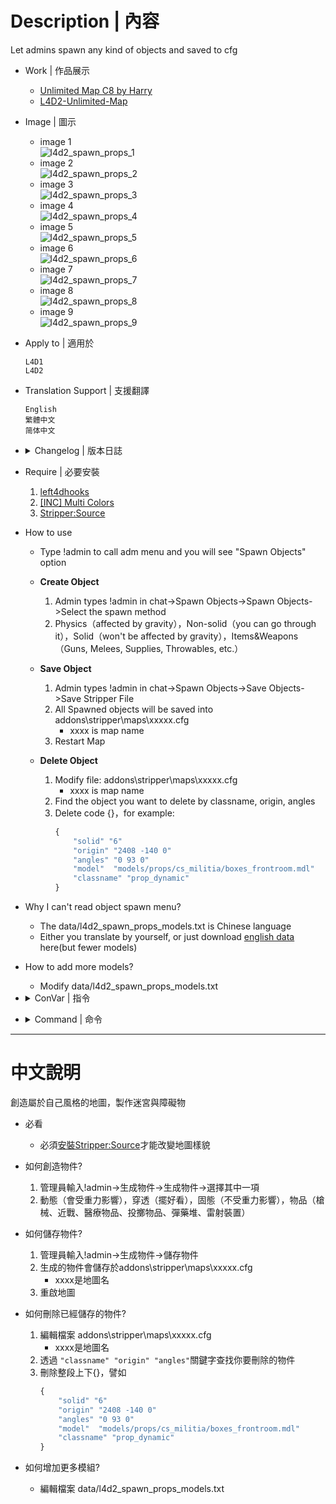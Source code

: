 # Description | 內容
Let admins spawn any kind of objects and saved to cfg

* Work | 作品展示
    * [Unlimited Map C8 by Harry](https://www.youtube.com/watch?v=UTUjd6hlpt0)
    * [L4D2-Unlimited-Map](https://github.com/fbef0102/L4D2-Unlimited-Map)

* Image | 圖示
	* image 1
	<br/>![l4d2_spawn_props_1](image/l4d2_spawn_props_1.jpg)
	* image 2
	<br/>![l4d2_spawn_props_2](image/l4d2_spawn_props_2.jpg)
	* image 3
	<br/>![l4d2_spawn_props_3](image/l4d2_spawn_props_3.jpg)
	* image 4
	<br/>![l4d2_spawn_props_4](image/l4d2_spawn_props_4.jpg)
	* image 5
	<br/>![l4d2_spawn_props_5](image/l4d2_spawn_props_5.jpg)
	* image 6
	<br/>![l4d2_spawn_props_6](image/l4d2_spawn_props_6.jpg)
	* image 7
	<br/>![l4d2_spawn_props_7](image/l4d2_spawn_props_7.jpg)
	* image 8
	<br/>![l4d2_spawn_props_8](image/l4d2_spawn_props_8.jpg)
	* image 9
	<br/>![l4d2_spawn_props_9](image/l4d2_spawn_props_9.jpg)

* Apply to | 適用於
	```
	L4D1
	L4D2
	```

* Translation Support | 支援翻譯
	```
	English
	繁體中文
	简体中文
	```

* <details><summary>Changelog | 版本日誌</summary>

	* v4.0 (2023-2-21)
		* Support stripper cvar to save map.cfg
			```c
			"stripper_cfg_path" = "addons/stripper"
			 - Stripper Config Path
			```

	* v3.9 (2023-1-5)
        * Fixed Item Position Menu Error.

	* v3.8 (2022-11-3)
        * Remake Code
        * Translation Support
        * some menu has back button
        * menu won't be disappeared if I spawn an object
        * Add more options
        * More objects
        * New Spawn Method: Items&Weapons, you can spawn Guns, Melees, Supplies, Throwables, etc.
        * Remove routing, cache, only stripper save method

	* v2.0
        * [Original Post by honorcode23](https://forums.alliedmods.net/showthread.php?t=127418)
</details>

* Require | 必要安裝
    1. [left4dhooks](https://forums.alliedmods.net/showthread.php?t=321696)
	2. [[INC] Multi Colors](https://github.com/fbef0102/L4D1_2-Plugins/releases/tag/Multi-Colors)
    3. [Stripper:Source](https://github.com/fbef0102/Game-Private_Plugin/tree/main/Tutorial_%E6%95%99%E5%AD%B8%E5%8D%80/English/Server/Install_Other_File#stripper)

* How to use
	* Type !admin to call adm menu and you will see "Spawn Objects" option
	* **Create Object**
        1. Admin types !admin in chat->Spawn Objects->Spawn Objects->Select the spawn method
        2. Physics（affected by gravity），Non-solid（you can go through it），Solid（won't be affected by gravity），Items&Weapons（Guns, Melees, Supplies, Throwables, etc.）

	* **Save Object**
        1. Admin types !admin in chat->Spawn Objects->Save Objects->Save Stripper File
		2. All Spawned objects will be saved into addons\stripper\maps\xxxxx.cfg
			* xxxx is map name
		3. Restart Map

	* **Delete Object**
        1. Modify file: addons\stripper\maps\xxxxx.cfg
			* xxxx is map name
		2. Find the object you want to delete by classname, origin, angles
		3. Delete code {}，for example:
			```php
			{
				"solid" "6"
				"origin" "2408 -140 0"
				"angles" "0 93 0"
				"model"	 "models/props/cs_militia/boxes_frontroom.mdl"
				"classname"	"prop_dynamic"
			}
			```

* Why I can't read object spawn menu?
	* The data/l4d2_spawn_props_models.txt is Chinese language
	* Either you translate by yourself, or just download [english data](https://forums.alliedmods.net/showpost.php?p=2607756&postcount=178) here(but fewer models)

* How to add more models?
	* Modify data/l4d2_spawn_props_models.txt

* <details><summary>ConVar | 指令</summary>

	* cfg\sourcemod\l4d2_spawn_props.cfg
		```php
        // Enable the Decorative category
        l4d2_spawn_props_category_decorative "1"

        // Enable the Exterior category
        l4d2_spawn_props_category_exterior "1"

        // Enable the Foliage category
        l4d2_spawn_props_category_foliage "1"

        // Enable the Interior category
        l4d2_spawn_props_category_interior "1"

        // Enable the Misc category
        l4d2_spawn_props_category_misc "1"

        // Enable the Vehicles category
        l4d2_spawn_props_category_vehicles "1"

        // Enable the Dynamic (Non-solid) Objects in the menu
        l4d2_spawn_props_dynamic "1"

        // Enable the Items & Weapons Objects in the menu
        l4d2_spawn_props_items "1"

        // Log if an admin spawns an object?
        l4d2_spawn_props_log_actions "0"

        // Enable the Physics Objects in the menu
        l4d2_spawn_props_physics "1"

        // Enable the Static (Solid) Objects in the menu
        l4d2_spawn_props_static "1"
		```
</details>

* <details><summary>Command | 命令</summary>

	* **Spawns an object with the given information, sm_spawnprop <model> [static | dynamic | physics] [cursor | origin] (Adm required: ADMFLAG_UNBAN)**
		```php
		sm_spawnprop
		```

	* **Save all the spawned object in a stripper file, path: addons/stripper/maps/XXXX.cfg (XXXX is map name) (Adm required: ADMFLAG_UNBAN)**
		```php
		sm_savemap
		```

	* **Rotates the looking spawned object with the desired angles, Usage: sm_prop_rotate <axys> <angles> [EX: !prop_rotate x 30] (Adm required: ADMFLAG_UNBAN)**
		```php
		sm_prop_rotate
		```

	* **Remove last spawned object (Adm required: ADMFLAG_UNBAN)**
		```php
		sm_prop_removelast
		```

	* **Remove the looking object (Adm required: ADMFLAG_UNBAN)**
		```php
		sm_prop_removelook
		```

	* **Remove all spawned objects (Adm required: ADMFLAG_UNBAN)**
		```php
		sm_prop_removeall
		```

	* **Move the looking spawned object with the desired movement type, Usage: sm_prop_move <axys> <distance> [EX: !prop_move x 30] (Adm required: ADMFLAG_UNBAN)**
		```php
		sm_prop_move
		```

	* **Forces the looking spawned object angles, Usage: sm_prop_setang <X Y Z> [EX: !prop_setang 30 0 34] (Adm required: ADMFLAG_UNBAN)**
		```php
		sm_prop_setang
		```

	* **Sets the looking spawned object position, Usage: sm_prop_setpos <X Y Z> [EX: !prop_setpos 505 -34 17 (Adm required: ADMFLAG_UNBAN)**
		```php
		sm_prop_setpos
		```

	* **Locks the looking spawned object, Use for move and rotate (Adm required: ADMFLAG_UNBAN)**
		```php
		sm_prop_lock
		```

	* **Clone the last spawned object (Adm required: ADMFLAG_UNBAN)**
		```php
		sm_prop_clone
		```

	* **Print the looking object information (Adm required: ADMFLAG_UNBAN)**
		```php
		sm_prop_print
		```
</details>

- - - -
# 中文說明
創造屬於自己風格的地圖，製作迷宮與障礙物

* 必看
	* 必須[安裝Stripper:Source](https://github.com/fbef0102/Game-Private_Plugin/tree/main/Tutorial_%E6%95%99%E5%AD%B8%E5%8D%80/Chinese_%E7%B9%81%E9%AB%94%E4%B8%AD%E6%96%87/Server/%E5%AE%89%E8%A3%9D%E5%85%B6%E4%BB%96%E6%AA%94%E6%A1%88%E6%95%99%E5%AD%B8#%E5%AE%89%E8%A3%9Dstripper)才能改變地圖樣貌

* 如何創造物件?
    1. 管理員輸入!admin->生成物件->生成物件->選擇其中一項
    2. 動態（會受重力影響），穿透（擺好看），固態（不受重力影響），物品（槍械、近戰、醫療物品、投擲物品、彈藥堆、雷射裝置）

* 如何儲存物件?
    1. 管理員輸入!admin->生成物件->儲存物件
	2. 生成的物件會儲存於addons\stripper\maps\xxxxx.cfg
		* xxxx是地圖名
	3. 重啟地圖

* 如何刪除已經儲存的物件?
	1. 編輯檔案 addons\stripper\maps\xxxxx.cfg
		* xxxx是地圖名
	2. 透過 ```"classname" "origin" "angles"```關鍵字查找你要刪除的物件
	3. 刪除整段上下{}，譬如
		```php
		{
			"solid" "6"
			"origin" "2408 -140 0"
			"angles" "0 93 0"
			"model"	 "models/props/cs_militia/boxes_frontroom.mdl"
			"classname"	"prop_dynamic"
		}
		```


* 如何增加更多模組?
	* 編輯檔案 data/l4d2_spawn_props_models.txt



